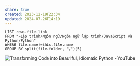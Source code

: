 ```yaml
---
share: true
created: 2023-12-19T22:34
updated: 2024-07-26T14:19
---
```


```dataview
LIST rows.file.link
FROM "✍️Lập trình/Ngôn ngữ/Ngôn ngữ lập trình/JavaScript và Python/Python" 
WHERE file.name!=this.file.name
GROUP BY split(file.folder, "/")[5]
```
![Transforming Code into Beautiful, Idiomatic Python - YouTube](https://youtu.be/OSGv2VnC0go?si=rFkJawTXPhVZdgXG)